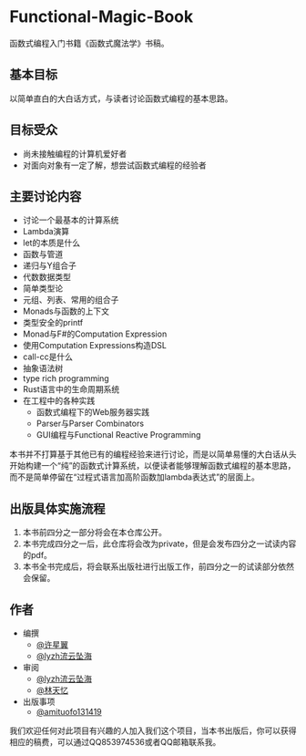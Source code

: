 # Functional-Magic-Book

函数式编程入门书籍《函数式魔法学》书稿。

## 基本目标

以简单直白的大白话方式，与读者讨论函数式编程的基本思路。

## 目标受众

* 尚未接触编程的计算机爱好者
* 对面向对象有一定了解，想尝试函数式编程的经验者

## 主要讨论内容

* 讨论一个最基本的计算系统
* Lambda演算
* let的本质是什么
* 函数与管道
* 递归与Y组合子
* 代数数据类型
* 简单类型论
* 元组、列表、常用的组合子
* Monads与函数的上下文
* 类型安全的printf
* Monad与F#的Computation Expression
* 使用Computation Expressions构造DSL
* call-cc是什么
* 抽象语法树
* type rich programming
* Rust语言中的生命周期系统
* 在工程中的各种实践
  * 函数式编程下的Web服务器实践
  * Parser与Parser Combinators
  * GUI编程与Functional Reactive Programming

本书并不打算基于其他已有的编程经验来进行讨论，而是以简单易懂的大白话从头开始构建一个“纯”的函数式计算系统，以便读者能够理解函数式编程的基本思路，而不是简单停留在“过程式语言加高阶函数加lambda表达式”的层面上。

## 出版具体实施流程

1. 本书前四分之一部分将会在本仓库公开。
2. 本书完成四分之一后，此仓库将会改为private，但是会发布四分之一试读内容的pdf。
3. 本书全书完成后，将会联系出版社进行出版工作，前四分之一的试读部分依然会保留。

## 作者

* 编撰
  * [@许星翼](https://github.com/Seng-Jik)
  * [@lyzh流云坠海](https://github.com/Zhihang-Liu)
* 审阅
  * [@lyzh流云坠海](https://github.com/Zhihang-Liu)
  * [@林天忆](https://github.com/HoshinoTented)
* 出版事项
  * [@amituofo131419](https://github.com/amituofo131419)
  
我们欢迎任何对此项目有兴趣的人加入我们这个项目，当本书出版后，你可以获得相应的稿费，可以通过QQ853974536或者QQ邮箱联系我。
